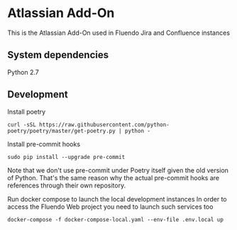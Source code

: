# Atlassian Add-On
This is the Atlassian Add-On used in Fluendo Jira and Confluence instances

## System dependencies
Python 2.7

## Development
Install poetry
```
curl -sSL https://raw.githubusercontent.com/python-poetry/poetry/master/get-poetry.py | python -
```

Install pre-commit hooks
```
sudo pip install --upgrade pre-commit
```

Note that we don't use pre-commit under Poetry itself given the old version of Python. That's the
same reason why the actual pre-commit hooks are references through their own repository.

Run docker compose to launch the local development instances
In order to access the Fluendo Web project you need to launch such services too

```
docker-compose -f docker-compose-local.yaml --env-file .env.local up
```

